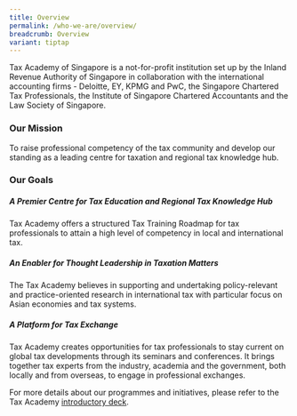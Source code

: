 ```yaml
---
title: Overview
permalink: /who-we-are/overview/
breadcrumb: Overview
variant: tiptap
---
```

<p>Tax Academy of Singapore is a not-for-profit institution set up by the
Inland Revenue Authority of Singapore in collaboration with the international
accounting firms - Deloitte, EY, KPMG and PwC, the Singapore Chartered
Tax Professionals, the Institute of Singapore Chartered Accountants and
the Law Society of Singapore.</p>
<h3><strong>Our Mission</strong></h3>
<p>To raise professional competency of the tax community and develop our
standing as a leading centre for taxation and regional tax knowledge hub.</p>
<h3><strong>Our Goals</strong></h3>
<h5><strong>A Premier Centre for Tax Education and Regional Tax Knowledge Hub</strong></h5>
<p>Tax Academy offers a structured Tax Training Roadmap for tax professionals
to attain a high level of competency in local and international tax.</p>
<h5><strong>An Enabler for Thought Leadership in Taxation Matters</strong></h5>
<p>The Tax Academy believes in supporting and undertaking policy-relevant
and practice-oriented research in international tax with particular focus
on Asian economies and tax systems.</p>
<h5><strong>A Platform for Tax Exchange</strong></h5>
<p>Tax Academy creates opportunities for tax professionals to stay current
on global tax developments through its seminars and conferences. It brings
together tax experts from the industry, academia and the government, both
locally and from overseas, to engage in professional exchanges.</p>
<p></p>
<p>For more details about our programmes and initiatives, please refer to
the Tax Academy <a href="TA_Intro_Slides__updated_2_Aug_.pdf" rel="noopener nofollow" target="_blank">introductory deck</a>.</p>